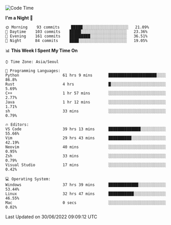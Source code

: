 <!--START_SECTION:waka-->
![Code Time](http://img.shields.io/badge/Code%20Time-839%20hrs%2033%20mins-blue)

**I'm a Night 🦉** 

```text
🌞 Morning    93 commits     █████░░░░░░░░░░░░░░░░░░░░   21.09% 
🌆 Daytime    103 commits    █████░░░░░░░░░░░░░░░░░░░░   23.36% 
🌃 Evening    161 commits    █████████░░░░░░░░░░░░░░░░   36.51% 
🌙 Night      84 commits     ████░░░░░░░░░░░░░░░░░░░░░   19.05%

```


📊 **This Week I Spent My Time On** 

```text
⌚︎ Time Zone: Asia/Seoul

💬 Programming Languages: 
Python                   61 hrs 9 mins       █████████████████████░░░░   86.8% 
Rust                     4 hrs               █░░░░░░░░░░░░░░░░░░░░░░░░   5.69% 
C++                      1 hr 57 mins        ░░░░░░░░░░░░░░░░░░░░░░░░░   2.77% 
Java                     1 hr 12 mins        ░░░░░░░░░░░░░░░░░░░░░░░░░   1.71% 
sh                       33 mins             ░░░░░░░░░░░░░░░░░░░░░░░░░   0.79%

🔥 Editors: 
VS Code                  39 hrs 13 mins      ██████████████░░░░░░░░░░░   55.66% 
Vim                      29 hrs 43 mins      ██████████░░░░░░░░░░░░░░░   42.19% 
Neovim                   40 mins             ░░░░░░░░░░░░░░░░░░░░░░░░░   0.95% 
Zsh                      33 mins             ░░░░░░░░░░░░░░░░░░░░░░░░░   0.79% 
Visual Studio            17 mins             ░░░░░░░░░░░░░░░░░░░░░░░░░   0.42%

💻 Operating System: 
Windows                  37 hrs 39 mins      █████████████░░░░░░░░░░░░   53.44% 
Linux                    32 hrs 47 mins      ███████████░░░░░░░░░░░░░░   46.55% 
Mac                      0 secs              ░░░░░░░░░░░░░░░░░░░░░░░░░   0.02%

```


 Last Updated on 30/06/2022 09:09:12 UTC
<!--END_SECTION:waka-->

